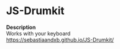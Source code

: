 # JS-Drumkit
<strong>Description</strong><br>
Works with your keyboard<br>
https://sebastiaandxb.github.io/JS-Drumkit/
